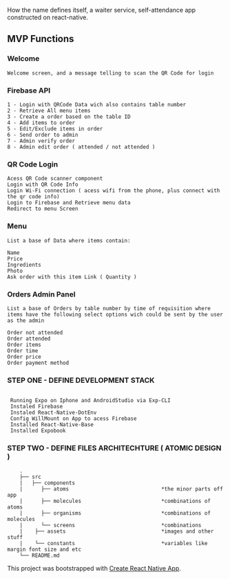 How the name defines itself, a waiter service, self-attendance app constructed on react-native.

## MVP Functions

### Welcome

```
Welcome screen, and a message telling to scan the QR Code for login
```

### Firebase API 

```
1 - Login with QRCode Data wich also contains table number
2 - Retrieve All menu items
3 - Create a order based on the table ID 
4 - Add items to order 
5 - Edit/Exclude items in order
6 - Send order to admin
7 - Admin verify order
8 - Admin edit order ( attended / not attended )
```

### QR Code Login

```
Acess QR Code scanner component
Login with QR Code Info
Login Wi-Fi connection ( acess wifi from the phone, plus connect with the qr code info)
Login to Firebase and Retrieve menu data
Redirect to menu Screen
```

### Menu

```
List a base of Data where items contain:

Name
Price
Ingredients
Photo
Ask order with this item Link ( Quantity )

```


### Orders Admin Panel

```
List a base of Orders by table number by time of requisition where items have the following select options wich could be sent by the user as the admin

Order not attended
Order attended
Order items
Order time
Order price
Order payment method

```

### STEP ONE - DEFINE DEVELOPMENT STACK

```

 Running Expo on Iphone and AndroidStudio via Exp-CLI
 Instaled Firebase
 Instaled React-Native-DotEnv
 Config WillMount on App to acess Firebase
 Installed React-Native-Base
 Installed Expobook

```

### STEP TWO - DEFINE FILES ARCHITECHTURE ( ATOMIC DESIGN )

```
    .
    ├── src
    |   ├── components 
    |      ├── atoms                              *the minor parts off app
    |      ├── molecules                          *combinations of atoms
    |      ├── organisms                          *combinations of molecules 
    |      └── screens                            *combinations
    |    ├── assets                               *images and other stuff
    |    └── constants                            *variables like margin font size and etc
    └── README.md

```



This project was bootstrapped with [Create React Native App](https://github.com/react-community/create-react-native-app).
